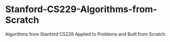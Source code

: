 # Stanford-CS229-Algorithms-from-Scratch
Algorithms from Stanford CS229 Applied to Problems and Built from Scratch
